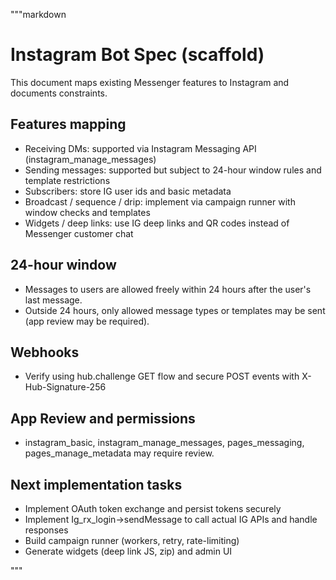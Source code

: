 """markdown
# Instagram Bot Spec (scaffold)

This document maps existing Messenger features to Instagram and documents constraints.

## Features mapping
- Receiving DMs: supported via Instagram Messaging API (instagram_manage_messages)
- Sending messages: supported but subject to 24-hour window rules and template restrictions
- Subscribers: store IG user ids and basic metadata
- Broadcast / sequence / drip: implement via campaign runner with window checks and templates
- Widgets / deep links: use IG deep links and QR codes instead of Messenger customer chat

## 24-hour window
- Messages to users are allowed freely within 24 hours after the user's last message.
- Outside 24 hours, only allowed message types or templates may be sent (app review may be required).

## Webhooks
- Verify using hub.challenge GET flow and secure POST events with X-Hub-Signature-256

## App Review and permissions
- instagram_basic, instagram_manage_messages, pages_messaging, pages_manage_metadata may require review.

## Next implementation tasks
- Implement OAuth token exchange and persist tokens securely
- Implement Ig_rx_login->sendMessage to call actual IG APIs and handle responses
- Build campaign runner (workers, retry, rate-limiting)
- Generate widgets (deep link JS, zip) and admin UI

"""
